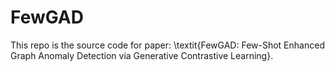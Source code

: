 # FewGAD

This repo is the source code for paper: \textit{FewGAD: Few-Shot Enhanced Graph Anomaly Detection via Generative Contrastive Learning}.

